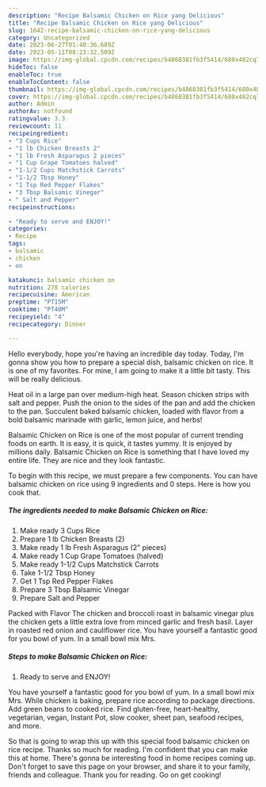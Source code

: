 ```yaml
---
description: "Recipe Balsamic Chicken on Rice yang Delicious"
title: "Recipe Balsamic Chicken on Rice yang Delicious"
slug: 1642-recipe-balsamic-chicken-on-rice-yang-delicious
category: Uncategorized
date: 2023-06-27T01:40:36.689Z
date: 2023-05-11T08:23:32.509Z
image: https://img-global.cpcdn.com/recipes/b4868381fb3f5414/680x482cq70/balsamic-chicken-on-rice-recipe-main-photo.jpg
hideToc: false
enableToc: true
enableTocContent: false
thumbnail: https://img-global.cpcdn.com/recipes/b4868381fb3f5414/680x482cq70/balsamic-chicken-on-rice-recipe-main-photo.jpg
cover: https://img-global.cpcdn.com/recipes/b4868381fb3f5414/680x482cq70/balsamic-chicken-on-rice-recipe-main-photo.jpg
author: Admin
authorAv: notfound
ratingvalue: 3.3
reviewcount: 11
recipeingredient:
- "3 Cups Rice"
- "1 lb Chicken Breasts 2"
- "1 lb Fresh Asparagus 2 pieces"
- "1 Cup Grape Tomatoes halved"
- "1-1/2 Cups Matchstick Carrots"
- "1-1/2 Tbsp Honey"
- "1 Tsp Red Pepper Flakes"
- "3 Tbsp Balsamic Vinegar"
- " Salt and Pepper"
recipeinstructions:

- "Ready to serve and ENJOY!"
categories:
- Recipe
tags:
- balsamic
- chicken
- on

katakunci: balsamic chicken on 
nutrition: 278 calories
recipecuisine: American
preptime: "PT15M"
cooktime: "PT40M"
recipeyield: "4"
recipecategory: Dinner

---
```



Hello everybody, hope you're having an incredible day today. Today, I'm gonna show you how to prepare a special dish, balsamic chicken on rice. It is one of my favorites. For mine, I am going to make it a little bit tasty. This will be really delicious.

Heat oil in a large pan over medium-high heat. Season chicken strips with salt and pepper. Push the onion to the sides of the pan and add the chicken to the pan. Succulent baked balsamic chicken, loaded with flavor from a bold balsamic marinade with garlic, lemon juice, and herbs!

Balsamic Chicken on Rice is one of the most popular of current trending foods on earth. It is easy, it is quick, it tastes yummy. It is enjoyed by millions daily. Balsamic Chicken on Rice is something that I have loved my entire life. They are nice and they look fantastic.


To begin with this recipe, we must prepare a few components. You can have balsamic chicken on rice using 9 ingredients and 0 steps. Here is how you cook that.

<!--inarticleads1-->

##### The ingredients needed to make Balsamic Chicken on Rice:

1. Make ready 3 Cups Rice
1. Prepare 1 lb Chicken Breasts (2)
1. Make ready 1 lb Fresh Asparagus (2&#34; pieces)
1. Make ready 1 Cup Grape Tomatoes (halved)
1. Make ready 1-1/2 Cups Matchstick Carrots
1. Take 1-1/2 Tbsp Honey
1. Get 1 Tsp Red Pepper Flakes
1. Prepare 3 Tbsp Balsamic Vinegar
1. Prepare  Salt and Pepper


Packed with Flavor The chicken and broccoli roast in balsamic vinegar plus the chicken gets a little extra love from minced garlic and fresh basil. Layer in roasted red onion and cauliflower rice. You have yourself a fantastic good for you bowl of yum. In a small bowl mix Mrs. 

<!--inarticleads2-->

##### Steps to make Balsamic Chicken on Rice:


1. Ready to serve and ENJOY!

You have yourself a fantastic good for you bowl of yum. In a small bowl mix Mrs. While chicken is baking, prepare rice according to package directions. Add green beans to cooked rice. Find gluten-free, heart-healthy, vegetarian, vegan, Instant Pot, slow cooker, sheet pan, seafood recipes, and more. 

So that is going to wrap this up with this special food balsamic chicken on rice recipe. Thanks so much for reading. I'm confident that you can make this at home. There's gonna be interesting food in home recipes coming up. Don't forget to save this page on your browser, and share it to your family, friends and colleague. Thank you for reading. Go on get cooking!
